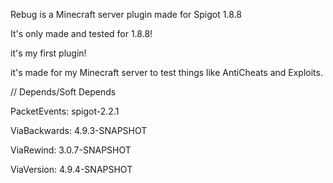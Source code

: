 Rebug is a Minecraft server plugin made for Spigot 1.8.8

It's only made and tested for 1.8.8!

it's my first plugin!

it's made for my Minecraft server to test things like AntiCheats and Exploits.


// Depends/Soft Depends

PacketEvents: spigot-2.2.1

ViaBackwards: 4.9.3-SNAPSHOT

ViaRewind: 3.0.7-SNAPSHOT

ViaVersion: 4.9.4-SNAPSHOT
